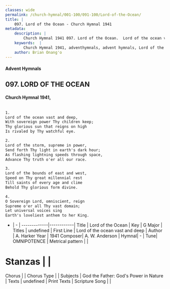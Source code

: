 ```yaml
---
classes: wide
permalink: /church-hymnal/001-100/091-100/Lord-of-the-Ocean/
title: |
    097. Lord of the Ocean - Church Hymnal 1941
metadata:
    description: |
        Church Hymnal 1941 097. Lord of the Ocean.  Lord of the ocean vast and deep,  With sovereign power Thy children keep;  Thy glorious sun that reigns on high  Is rivaled by Thy watchful eye.  
    keywords:  |
        Church Hymnal 1941, adventhymnals, advent hymnals, Lord of the Ocean, Lord of the ocean vast and deep. 
    author: Brian Onang'o
---
```


#### Advent Hymnals
## 097. LORD OF THE OCEAN
####  Church Hymnal 1941,

```txt

1.
Lord of the ocean vast and deep, 
With sovereign power Thy children keep; 
Thy glorious sun that reigns on high 
Is rivaled by Thy watchful eye. 

2.
Lord of the storm, supreme in power, 
Send forth Thy light in earth's dark hour; 
As flashing lightning speeds through space, 
Advance Thy truth o'er all our race. 

3.
Lord of the bounds of east and west, 
Speed on Thy great millennial rest 
Till saints of every age and clime 
Behold Thy glorious form divine. 

4.
O Sovereign Lord, omniscient, reign 
Supreme o'er all Thy vast domain; 
Let universal voices sing 
Earth's loveliest anthem to her King.


```

- |   -  |
-------------|------------|
Title | Lord of the Ocean |
Key | G Major |
Titles | undefined |
First Line | Lord of the ocean vast and deep |
Author | A. Harker
Year | 1941
Composer| A. W. Anderson |
Hymnal|  - |
Tune| OMNIPOTENCE |
Metrical pattern | |
# Stanzas |  |
Chorus |  |
Chorus Type |  |
Subjects | God the Father: God's Power in Nature |
Texts | undefined |
Print Texts | 
Scripture Song |  |
    
